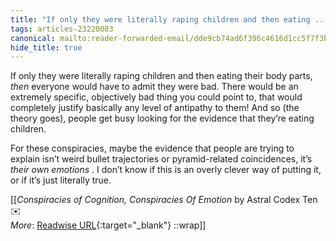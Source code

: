 ```yaml
---
title: "If only they were literally raping children and then eating ..."
tags: articles-23220083
canonical: mailto:reader-forwarded-email/dde9cb74ad6f396c4616d1cc5f7f3b9f
hide_title: true
---
```


If only they were literally raping children and then eating their body parts, *then* everyone would have to admit they were bad. There would be an extremely specific, objectively bad thing you could point to, that would completely justify basically any level of antipathy to them! And so (the theory goes), people get busy looking for the evidence that they’re eating children.

For these conspiracies, maybe the evidence that people are trying to explain isn’t weird bullet trajectories or pyramid-related coincidences, it’s *their own emotions* . I don’t know if this is an overly clever way of putting it, or if it’s just literally true.


[[<cite>_Conspiracies of Cognition, Conspiracies Of Emotion_</cite> by Astral Codex Ten ✉️<br>
_More_: [Readwise URL](https://readwise.io/open/455275562){:target="_blank"}
::wrap]]